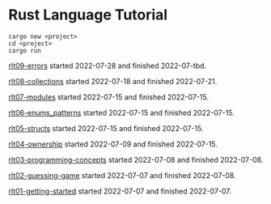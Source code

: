 # Rust Language Tutorial

```
cargo new <project>
cd <project>
cargo run
```

[rlt09-errors](https://youtu.be/wM6o70NAWUI)
started 2022-07-28 and finished 2022-07-tbd.

[rlt08-collections](https://youtu.be/Zs-pS-egQSs)
started 2022-07-18 and finished 2022-07-21.

[rlt07-modules](https://youtu.be/5RPXgDQrjio)
started 2022-07-15 and finished 2022-07-15.

[rlt06-enums_patterns](https://youtu.be/6rcTSxPJ6Bw)
started 2022-07-15 and finished 2022-07-15.

[rlt05-structs](https://youtu.be/n3bPhdiJm9I)
started 2022-07-15 and finished 2022-07-15.

[rlt04-ownership](https://youtu.be/VFIOSWy93H0)
started 2022-07-09 and finished 2022-07-15.

[rlt03-programming-concepts](https://youtu.be/2V0JaMVjzws)
started 2022-07-08 and finished 2022-07-08.

[rlt02-guessing-game](https://youtu.be/H0xBSbnQYds)
started 2022-07-07 and finished 2022-07-08.

[rlt01-getting-started](https://youtu.be/OX9HJsJUDxA)
started 2022-07-07 and finished 2022-07-07.
